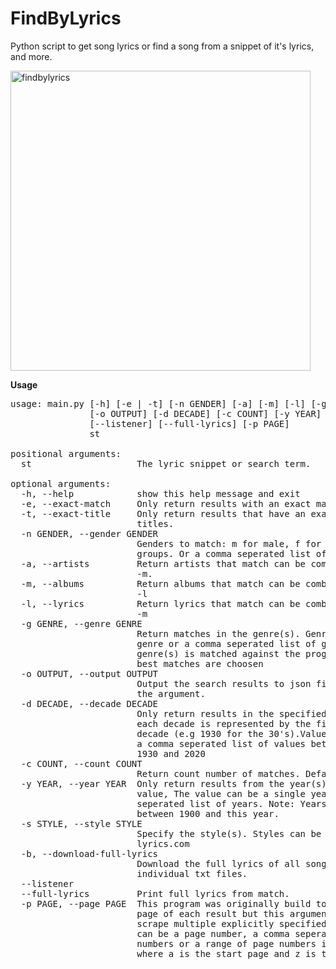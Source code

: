 # FindByLyrics
Python script to get song lyrics or find a song from
a snippet of it's lyrics, and more.

<img style="width: 480px" src="https://ik.imagekit.io/matthewwisdom/findbylyrics_k-IHrKJzK-.jpg?updatedAt=1634993639426" alt="findbylyrics">

**Usage**
<pre>usage: main.py [-h] [-e | -t] [-n GENDER] [-a] [-m] [-l] [-g GENRE]
               [-o OUTPUT] [-d DECADE] [-c COUNT] [-y YEAR] [-s STYLE] [-b]
               [--listener] [--full-lyrics] [-p PAGE]
               st

positional arguments:
  st                    The lyric snippet or search term.

optional arguments:
  -h, --help            show this help message and exit
  -e, --exact-match     Only return results with an exact match within them.
  -t, --exact-title     Only return results that have an exact match in the
                        titles.
  -n GENDER, --gender GENDER
                        Genders to match: m for male, f for female, g for
                        groups. Or a comma seperated list of values.
  -a, --artists         Return artists that match can be combined with -l and
                        -m.
  -m, --albums          Return albums that match can be combined with -a and
                        -l
  -l, --lyrics          Return lyrics that match can be combined with -a and
                        -m
  -g GENRE, --genre GENRE
                        Return matches in the genre(s). Genre can be a music
                        genre or a comma seperated list of genres. The
                        genre(s) is matched against the programs list and the
                        best matches are choosen
  -o OUTPUT, --output OUTPUT
                        Output the search results to json file specified in
                        the argument.
  -d DECADE, --decade DECADE
                        Only return results in the specified decade(s) where
                        each decade is represented by the first year in the
                        decade (e.g 1930 for the 30&apos;s).Value can be a value or
                        a comma seperated list of values between the decades
                        1930 and 2020
  -c COUNT, --count COUNT
                        Return count number of matches. Defaults to 1
  -y YEAR, --year YEAR  Only return results from the year(s) specified in the
                        value, The value can be a single year or a comma
                        seperated list of years. Note: Years can only be
                        between 1900 and this year.
  -s STYLE, --style STYLE
                        Specify the style(s). Styles can be gotten from
                        lyrics.com
  -b, --download-full-lyrics
                        Download the full lyrics of all songs matched into
                        individual txt files.
  --listener
  --full-lyrics         Print full lyrics from match.
  -p PAGE, --page PAGE  This program was originally build to scrape the first
                        page of each result but this argument allows you to
                        scrape multiple explicitly specified pages. The value
                        can be a page number, a comma seperated list of page
                        numbers or a range of page numbers in the format a-z
                        where a is the start page and z is the end page.
</pre>
